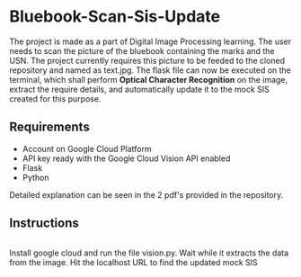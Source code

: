 # Bluebook-Scan-Sis-Update
The project is made as a part of Digital Image Processing learning. The user needs to scan the picture of the bluebook containing the marks and the USN. 
The project currently requires this picture to be feeded to the cloned repository and named as text.jpg.
The flask file can now be executed on the terminal, which shall perform **Optical Character Recognition** on the image, extract the require details, and automatically update it to the mock SIS created for this purpose.

## Requirements
- Account on Google Cloud Platform
- API key ready with the Google Cloud Vision API enabled
- Flask
- Python

Detailed explanation can be seen in the 2 pdf's provided in the repository.

## Instructions
```git clone https://github.com/amyy28/DIP_Project.git
```

Install google cloud and run the file vision.py. 
Wait while it extracts the data from the image.
Hit the localhost URL to find the updated mock SIS
